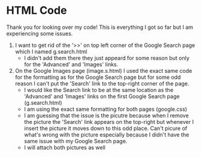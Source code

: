 # HTML Code

Thank you for looking over my code! 
This is everything I got so far but I am experiencing some issues.

1. I want to get rid of the '>>' on top left corner of the Google Search page which I named g.search.html
    - I didn't add them there they just appeard for some reason but only for the 'Advanced' and 'Images' links.
2. On the Google Images page (image.s.html) I used the exact same code for the formatting as for the Google Search page
   but for some odd reason I can't put the 'Search' link to the top-right corner of the page.
    - I would like the Search link to be at the same location as the 'Advanced' and 'Images' links on the first Google Search page (g.search.html)
    - I am using the exact same formatting for both pages (google.css)
    - I am guessing that the issue is the picutre because when I remove the picture the 'Search' link appears on the top-right
      but whenever I insert the picture it moves down to this odd place. Can't picure of what's wrong with the picture especially 
      because I didn't have the same issue with my Google Search page. 
    - I will attach both pictures as well
    
    
